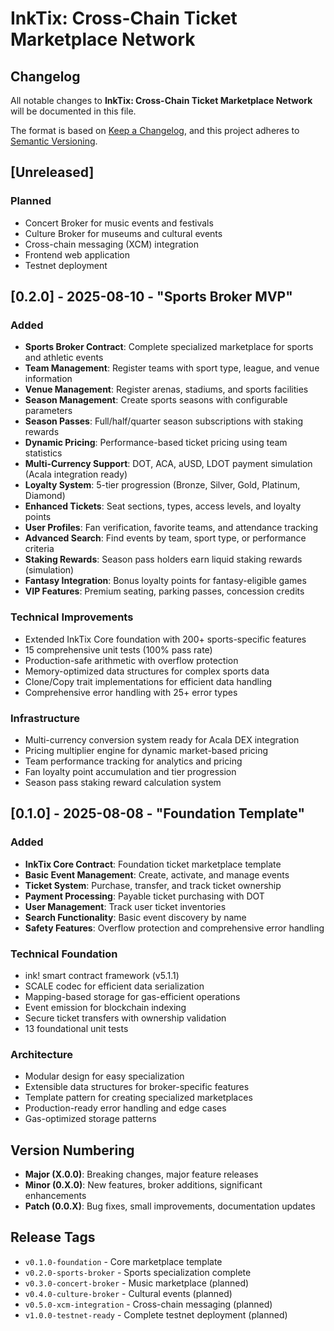 # InkTix: Cross-Chain Ticket Marketplace Network

## Changelog

All notable changes to **InkTix: Cross-Chain Ticket Marketplace Network** will be documented in this file.

The format is based on [Keep a Changelog](https://keepachangelog.com/en/1.0.0/), and this project adheres to [Semantic Versioning](https://semver.org/spec/v2.0.0.html).

## [Unreleased]

### Planned

- Concert Broker for music events and festivals
- Culture Broker for museums and cultural events
- Cross-chain messaging (XCM) integration
- Frontend web application
- Testnet deployment

## [0.2.0] - 2025-08-10 - "Sports Broker MVP"

### Added

- **Sports Broker Contract**: Complete specialized marketplace for sports and athletic events
- **Team Management**: Register teams with sport type, league, and venue information
- **Venue Management**: Register arenas, stadiums, and sports facilities
- **Season Management**: Create sports seasons with configurable parameters
- **Season Passes**: Full/half/quarter season subscriptions with staking rewards
- **Dynamic Pricing**: Performance-based ticket pricing using team statistics
- **Multi-Currency Support**: DOT, ACA, aUSD, LDOT payment simulation (Acala integration ready)
- **Loyalty System**: 5-tier progression (Bronze, Silver, Gold, Platinum, Diamond)
- **Enhanced Tickets**: Seat sections, types, access levels, and loyalty points
- **User Profiles**: Fan verification, favorite teams, and attendance tracking
- **Advanced Search**: Find events by team, sport type, or performance criteria
- **Staking Rewards**: Season pass holders earn liquid staking rewards (simulation)
- **Fantasy Integration**: Bonus loyalty points for fantasy-eligible games
- **VIP Features**: Premium seating, parking passes, concession credits

### Technical Improvements

- Extended InkTix Core foundation with 200+ sports-specific features
- 15 comprehensive unit tests (100% pass rate)
- Production-safe arithmetic with overflow protection
- Memory-optimized data structures for complex sports data
- Clone/Copy trait implementations for efficient data handling
- Comprehensive error handling with 25+ error types

### Infrastructure

- Multi-currency conversion system ready for Acala DEX integration
- Pricing multiplier engine for dynamic market-based pricing
- Team performance tracking for analytics and pricing
- Fan loyalty point accumulation and tier progression
- Season pass staking reward calculation system

## [0.1.0] - 2025-08-08 - "Foundation Template"

### Added

- **InkTix Core Contract**: Foundation ticket marketplace template
- **Basic Event Management**: Create, activate, and manage events
- **Ticket System**: Purchase, transfer, and track ticket ownership
- **Payment Processing**: Payable ticket purchasing with DOT
- **User Management**: Track user ticket inventories
- **Search Functionality**: Basic event discovery by name
- **Safety Features**: Overflow protection and comprehensive error handling

### Technical Foundation

- ink! smart contract framework (v5.1.1)
- SCALE codec for efficient data serialization
- Mapping-based storage for gas-efficient operations
- Event emission for blockchain indexing
- Secure ticket transfers with ownership validation
- 13 foundational unit tests

### Architecture

- Modular design for easy specialization
- Extensible data structures for broker-specific features
- Template pattern for creating specialized marketplaces
- Production-ready error handling and edge cases
- Gas-optimized storage patterns

## Version Numbering

- **Major (X.0.0)**: Breaking changes, major feature releases
- **Minor (0.X.0)**: New features, broker additions, significant enhancements
- **Patch (0.0.X)**: Bug fixes, small improvements, documentation updates

## Release Tags

- `v0.1.0-foundation` - Core marketplace template
- `v0.2.0-sports-broker` - Sports specialization complete
- `v0.3.0-concert-broker` - Music marketplace (planned)
- `v0.4.0-culture-broker` - Cultural events (planned)
- `v0.5.0-xcm-integration` - Cross-chain messaging (planned)
- `v1.0.0-testnet-ready` - Complete testnet deployment (planned)
